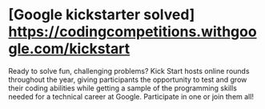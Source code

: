 # [Google kickstarter solved] https://codingcompetitions.withgoogle.com/kickstart

Ready to solve fun, challenging problems? Kick Start hosts online rounds throughout the year, giving participants the opportunity to test and grow their coding abilities while getting a sample of the programming skills needed for a technical career at Google. Participate in one or join them all!
